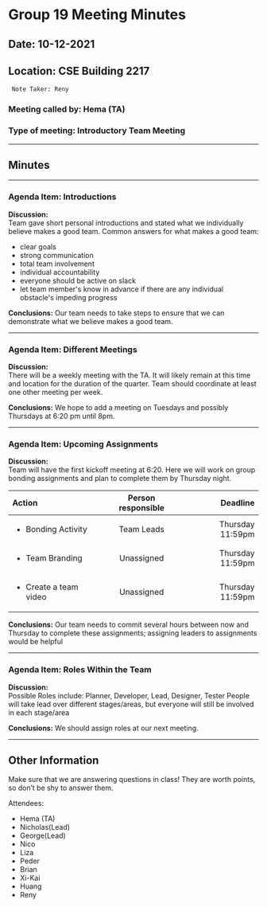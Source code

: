 # Group 19 Meeting Minutes #
## Date: 10-12-2021 ##
## Location: CSE Building 2217 ##
     Note Taker: Reny 

### **Meeting called by:** Hema (TA) ###

### **Type of meeting:** Introductory Team Meeting ###
--------------------------------------

## Minutes ##

------------

### Agenda Item:    Introductions ###

**Discussion:**  
Team gave short personal introductions and stated what we individually believe makes a good team. Common answers for what makes a good team:
- clear goals 
- strong communication
- total team involvement
- individual accountability
- everyone should be active on slack 
- let team member's know in advance if there are any individual obstacle's impeding progress

**Conclusions:**
Our team needs to take steps to ensure that we can demonstrate what we believe makes a good team.

-------

### Agenda Item:  Different Meetings ###

**Discussion:**  
There will be a weekly meeting with the TA. It will likely remain at this time and location for the duration of the quarter. Team should coordinate at least one other meeting per week.

**Conclusions:**
We hope to add a meeting on Tuesdays and possibly Thursdays at 6:20 pm until 8pm.

-------

### Agenda Item: Upcoming Assignments ###

**Discussion:**  
Team will have the first kickoff meeting at 6:20. Here we will work on group bonding assignments and plan to complete them by Thursday night.

|Action |Person responsible|Deadline|
|:-----|:-----:|-----:|
| <ul><li>Bonding Activity</li></ul>| Team Leads|Thursday 11:59pm||:-----|:-----:|-----:|| <ul><li>Schedule Kickoff Meeting</ul></li> | Team Leads |ASAP ||:-----|:-----:|-----:|| <ul><li>Create a GitHub Repo (add TA as admin)</ul></li> | Unassigned |Thursday 11:59pm ||:-----|:-----:|-----:|
| <ul><li>Team Branding</ul></li> | Unassigned |Thursday 11:59pm ||:-----|:-----:|-----:|
| <ul><li>Create a team video</ul></li> | Unassigned |Thursday 11:59pm ||:-----|:-----:|-----:|| Create group contract | Unassigned |Thursday 11:59pm |

**Conclusions:**
Our team needs to commit several hours between now and Thursday to complete these assignments; assigning leaders to assignments would be helpful

-------

### Agenda Item:  Roles Within the Team ###

**Discussion:**  
Possible Roles include:
Planner, Developer, Lead, Designer, Tester
	People will take lead over different stages/areas, but everyone will still be involved in each stage/area


**Conclusions:**
We should assign roles at our next meeting.

-----------------------------------

## Other Information ##
Make sure that we are answering questions in class! They are worth points, so don’t be shy to answer them.

Attendees:
- Hema (TA) 
- Nicholas(Lead) 
- George(Lead) 
- Nico 
- Liza 
- Peder 
- Brian 
- Xi-Kai 
- Huang 
- Reny
